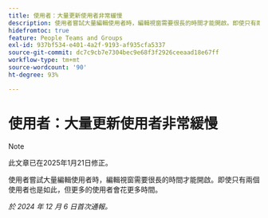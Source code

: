 ```yaml
---
title: 使用者：大量更新使用者非常緩慢
description: 使用者嘗試大量編輯使用者時，編輯視窗需要很長的時間才能開啟。即使只有兩個使用者也是如此，但更多的使用者會花更多時間。
hidefromtoc: true
feature: People Teams and Groups
exl-id: 937bf534-e401-4a2f-9193-af935cfa5337
source-git-commit: dc7c9cb7e7304bec9e68f3f2926ceeaad18e67ff
workflow-type: tm+mt
source-wordcount: '90'
ht-degree: 93%

---
```


# 使用者：大量更新使用者非常緩慢

>[!NOTE]
>
>此文章已在2025年1月21日修正。

使用者嘗試大量編輯使用者時，編輯視窗需要很長的時間才能開啟。即使只有兩個使用者也是如此，但更多的使用者會花更多時間。

_於 2024 年 12 月 6 日首次通報。_
